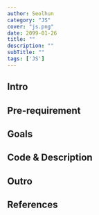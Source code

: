 ```yaml
---
author: Seolhun
category: "JS"
cover: "js.png"
date: 2099-01-26
title: ""
description: ""
subTitle: ""
tags: ['JS']
---
```


## Intro

## Pre-requirement

## Goals

## Code & Description

## Outro

## References
